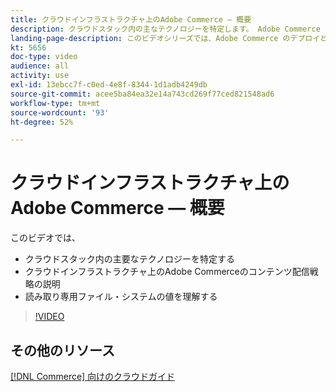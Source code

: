 ```yaml
---
title: クラウドインフラストラクチャ上のAdobe Commerce — 概要
description: クラウドスタック内の主なテクノロジーを特定します。 Adobe Commerce のコンテンツ配信戦略について説明します。読み取り専用のファイルシステムの価値を理解します。
landing-page-description: このビデオシリーズでは、Adobe Commerce のデプロイと管理に使用するクラウドインフラストラクチャーの概要について説明します。
kt: 5656
doc-type: video
audience: all
activity: use
exl-id: 13ebcc7f-c0ed-4e8f-8344-1d1adb4249db
source-git-commit: acee5ba84ea32e14a743cd269f77ced821548ad6
workflow-type: tm+mt
source-wordcount: '93'
ht-degree: 52%

---
```


# クラウドインフラストラクチャ上のAdobe Commerce — 概要

このビデオでは、

- クラウドスタック内の主要なテクノロジーを特定す&#x200B;る
- クラウドインフラストラクチャ上のAdobe Commerceのコンテンツ配信戦略の説明
- 読み取り専用ファイル・システムの値を理解する

>[!VIDEO](https://video.tv.adobe.com/v/35298?quality=12&learn=on)

## その他のリソース

[ [!DNL Commerce] 向けのクラウドガイド](https://devdocs.magento.com/cloud/bk-cloud.html)
